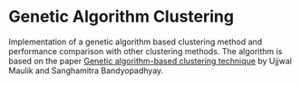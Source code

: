 # Genetic Algorithm Clustering

Implementation of a genetic algorithm based clustering method and performance comparison with other clustering methods. The algorithm is based on the paper
[Genetic algorithm-based clustering technique](https://www.sciencedirect.com/science/article/pii/S0031320399001375?casa_token=OHviItYRzTAAAAAA:-0ypiMjtc4Wif6w-aYO3YAIeKQtMdZKQjmaCdpH6BbjFh31LHVuoCzFpt02-d-RyHa3gcyV6MpY)
by Ujjwal Maulik and Sanghamitra Bandyopadhyay.
